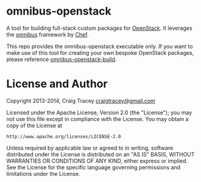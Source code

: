 omnibus-openstack
=================
A tool for building full-stack custom packages for [OpenStack](http://openstack.org). It leverages the [omnibus](https://github.com/opscode/omnibus-ruby) framework by [Chef](http://getchef.com).

This repo provides the omnibus-openstack executable only. If you want to make use of this tool for creating your own bespoke OpenStack packages, please reference [omnibus-openstack-build](https://github.com/craigtracey/omnibus-openstack-build).


License and Author
==================

Copyright 2013-2014, Craig Tracey <craigtracey@gmail.com>

Licensed under the Apache License, Version 2.0 (the "License");
you may not use this file except in compliance with the License.
You may obtain a copy of the License at

    http://www.apache.org/licenses/LICENSE-2.0

Unless required by applicable law or agreed to in writing, software
distributed under the License is distributed on an "AS IS" BASIS,
WITHOUT WARRANTIES OR CONDITIONS OF ANY KIND, either express or implied.
See the License for the specific language governing permissions and
limitations under the License.
